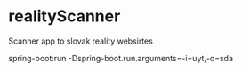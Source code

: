# realityScanner
Scanner app to slovak reality websirtes

spring-boot:run -Dspring-boot.run.arguments=-i=uyt,-o=sda